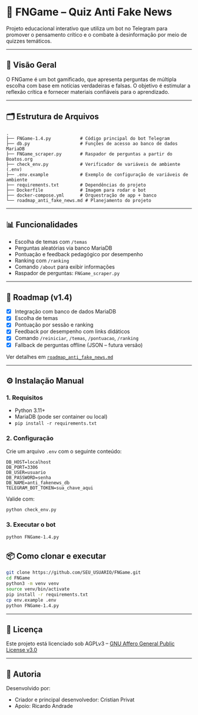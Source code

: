 # 🧠 FNGame – Quiz Anti Fake News

Projeto educacional interativo que utiliza um bot no Telegram para promover o pensamento crítico e o combate à desinformação por meio de quizzes temáticos.

---

## 🚀 Visão Geral

O FNGame é um bot gamificado, que apresenta perguntas de múltipla escolha com base em notícias verdadeiras e falsas. O objetivo é estimular a reflexão crítica e fornecer materiais confiáveis para o aprendizado.

---

## 🗂️ Estrutura de Arquivos

```
.
├── FNGame-1.4.py           # Código principal do bot Telegram
├── db.py                   # Funções de acesso ao banco de dados MariaDB
├── FNGame_scraper.py       # Raspador de perguntas a partir do Boatos.org
├── check_env.py            # Verificador de variáveis de ambiente (.env)
├── .env.example            # Exemplo de configuração de variáveis de ambiente
├── requirements.txt        # Dependências do projeto
├── Dockerfile              # Imagem para rodar o bot
├── docker-compose.yml      # Orquestração de app + banco
└── roadmap_anti_fake_news.md # Planejamento do projeto
```

---

## 📊 Funcionalidades

- Escolha de temas com `/temas`
- Perguntas aleatórias via banco MariaDB
- Pontuação e feedback pedagógico por desempenho
- Ranking com `/ranking`
- Comando `/about` para exibir informações
- Raspador de perguntas: `FNGame_scraper.py`

---

## 🎯 Roadmap (v1.4)

- [x] Integração com banco de dados MariaDB
- [x] Escolha de temas
- [x] Pontuação por sessão e ranking
- [x] Feedback por desempenho com links didáticos
- [x] Comando `/reiniciar`, `/temas`, `/pontuacao`, `/ranking`
- [x] Fallback de perguntas offline (JSON – futura versão)

Ver detalhes em [`roadmap_anti_fake_news.md`](./roadmap_anti_fake_news.md)

---

## ⚙️ Instalação Manual

### 1. Requisitos

- Python 3.11+
- MariaDB (pode ser container ou local)
- `pip install -r requirements.txt`

### 2. Configuração

Crie um arquivo `.env` com o seguinte conteúdo:

```
DB_HOST=localhost
DB_PORT=3306
DB_USER=usuario
DB_PASSWORD=senha
DB_NAME=anti_fakenews_db
TELEGRAM_BOT_TOKEN=sua_chave_aqui
```

Valide com:

```bash
python check_env.py
```

### 3. Executar o bot

```bash
python FNGame-1.4.py
```

## 📦 Como clonar e executar

```bash
git clone https://github.com/SEU_USUARIO/FNGame.git
cd FNGame
python3 -m venv venv
source venv/bin/activate
pip install -r requirements.txt
cp env.example .env
python FNGame-1.4.py
```

---

## 📜 Licença

Este projeto está licenciado sob AGPLv3 – [GNU Affero General Public License v3.0](https://www.gnu.org/licenses/agpl-3.0.html)

---

## 👥 Autoria

Desenvolvido por:
- Criador e principal desenvolvedor: Cristian Privat
- Apoio: Ricardo Andrade
